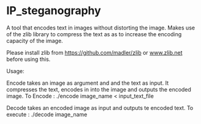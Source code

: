 # IP_steganography
A tool that encodes text in images without distorting the image. Makes use of the zlib library to compress the text as as to increase the encoding capacity of the image.

Please install zlib from https://github.com/madler/zlib or www.zlib.net before using this.

Usage:

Encode takes an image as argument and and the text as input. It compresses the text, encodes in into the image and outputs the encoded image.
To Encode : ./encode image_name < input_text_file 

Decode takes an encoded image as input and outputs te encoded text.
To execute : ./decode image_name
